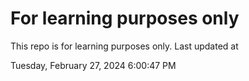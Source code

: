 # For learning purposes only
This repo is for learning purposes only.
Last updated at

Tuesday, February 27, 2024 6:00:47 PM


